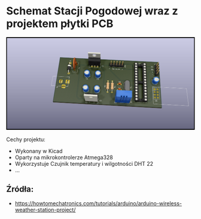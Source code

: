 # Schemat Stacji Pogodowej wraz z projektem płytki PCB

![PCB](weather_station_rev1.png)

Cechy projektu:

+ Wykonany w Kicad
+ Oparty na mikrokontrolerze Atmega328
+ Wykorzystuje Czujnik temperatury i wilgotności DHT 22
+ ...

## Źródła:

+ https://howtomechatronics.com/tutorials/arduino/arduino-wireless-weather-station-project/

